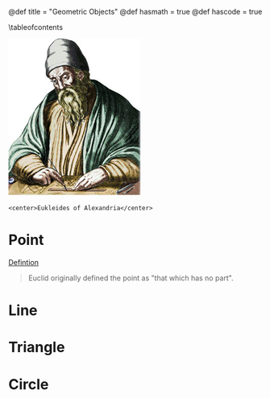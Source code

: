 @def title = "Geometric Objects"
@def hasmath = true
@def hascode = true
<!-- Note: by default hasmath == true and hascode == false. You can change this in
the config file by setting hasmath = false for instance and just setting it to true
where appropriate -->

\tableofcontents <!-- you can use \toc as well -->


![Euklid.jpg](/assets/Euklid.jpg)

~~~
<center>Eukleides of Alexandria</center>
~~~

# Point

[Defintion](https://en.wikipedia.org/wiki/Point_(geometry))

> Euclid originally defined the point as "that which has no part".

# Line

# Triangle

# Circle
